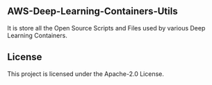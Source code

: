 ## AWS-Deep-Learning-Containers-Utils

It is store all the Open Source Scripts and Files used by various Deep Learning Containers.

## License

This project is licensed under the Apache-2.0 License.

